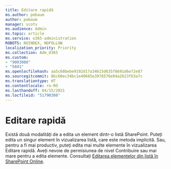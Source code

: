 ```yaml
---
title: Editare rapidă
ms.author: pebaum
author: pebaum
manager: scotv
ms.audience: Admin
ms.topic: article
ms.service: o365-administration
ROBOTS: NOINDEX, NOFOLLOW
localization_priority: Priority
ms.collection: Adm_O365
ms.custom:
- "9003088"
- "5841"
ms.openlocfilehash: aa5c60bebe9192d17a34615d635f8691d6e72e87
ms.sourcegitcommit: 8bc60ec34bc1e40685e3976576e04a2623f63a7c
ms.translationtype: HT
ms.contentlocale: ro-RO
ms.lasthandoff: 04/15/2021
ms.locfileid: "51790308"
---
```

# <a name="quick-edit"></a>Editare rapidă

Există două modalități de a edita un element dintr-o listă SharePoint. Puteți edita un singur element în vizualizarea listă, care este metoda implicită. Sau, pentru a fi mai productiv, puteți edita mai multe elemente în vizualizarea Editare rapidă. Aveți nevoie de permisiunea de nivel Contribuire sau mai mare pentru a edita elemente. Consultați [Editarea elementelor din listă în SharePoint Online](https://support.microsoft.com/office/dac1a1c3-a80b-4082-ba57-715cf613d0f7).
